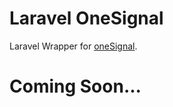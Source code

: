# Laravel OneSignal

Laravel Wrapper for [oneSignal](https://documentation.onesignal.com/reference#section-example-code-create-notification).

# Coming Soon...